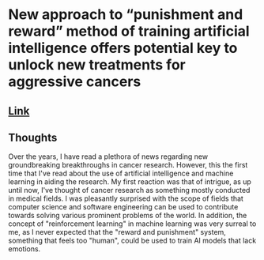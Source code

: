 # New approach to “punishment and reward” method of training artificial intelligence offers potential key to unlock new treatments for aggressive cancers

## [Link](https://www.surrey.ac.uk/news/new-approach-punishment-and-reward-method-training-artificial-intelligence-offers-potential-key)

## Thoughts
<p>Over the years, I have read a plethora of news regarding new groundbreaking breakthroughs in cancer research. However, this  the first time that I've read about the use of artificial intelligence and machine learning in aiding the research. My first reaction was that of intrigue, as up until now, I've thought of cancer research as something mostly conducted in medical fields. I was pleasantly surprised with the scope of fields that computer science and software engineering can be used to contribute towards solving various prominent problems of the world. In addition, the concept of "reinforcement learning" in machine learning was very surreal to me, as I never expected that the "reward and punishment" system, something that feels too "human", could be used to train AI models that lack emotions. </p>